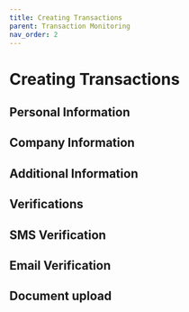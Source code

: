 ```yaml
---
title: Creating Transactions
parent: Transaction Monitoring
nav_order: 2
---
```


# Creating Transactions

## Personal Information
## Company Information
## Additional Information
## Verifications
## SMS Verification
## Email Verification
## Document upload
